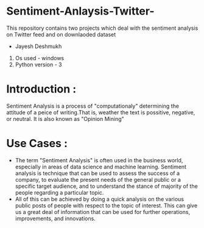 # Sentiment-Anlaysis-Twitter-
This repository contains two projects which deal with the sentiment analysis on Twitter feed and on downlaoded dataset
* Jayesh Deshmukh
1. Os used - windows
2. Python version - 3

# Introduction :
Sentiment Analysis is a process of "computationaly" determining the attitude of a peice of writing.That is, weather the text is possitive, negative, or neutral. It is also known as "Opinion Mining"
# Use Cases :
* The term "Sentiment Analysis" is often used in the business world, especially in areas of data science and machine learning. Sentiment analysis is technique that can be used to assess the success of a company, to evaluate the present needs of the general public or a specific target audience, and to understand the stance of majority of the people regarding a particular topic.
* All of this can be achieved by doing a quick analysis on the various public posts of people with respect to the topic of interest. This can give us a great deal of information that can be used for further operations, improvements, and innovations.

